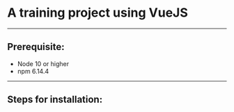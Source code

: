 # A training project using VueJS  
---
## Prerequisite:
- Node 10 or higher
- npm 6.14.4

---
## Steps for installation:
